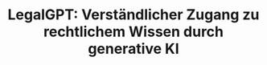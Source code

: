---
id: legalgpt
title: "LegalGPT: Verständlicher Zugang zu rechtlichem Wissen durch generative KI"
title_project: "LegalGPT: Ein Open-Source KI-System zur transparenten Erklärung deutscher Rechtstexte"
title_short: "LegalGPT"
period: "Okt 24 – Sep 25 (12 Monate)" 
round: "4"
lecture2go: "70600"
uhh_url: "https://www.hcl.uni-hamburg.de/ddlitlab/data-literacy-studierendenprojekte/vierte-foerderrunde/legalgpt.html"
students: "Johannes Fabian Hahn, Gregor Stange"
mentor: "Anton Semjonov"
text: |
   In einer zunehmend komplexen Gesellschaft ist der Zugang zu rechtlichen Informationen von entscheidender Bedeutung, um die *eigenen Rechte und Pflichten* zu verstehen und wahrzunehmen. Viele Menschen, insbesondere Laien, stehen jedoch vor der Herausforderung, juristische Texte zu entschlüsseln. Die häufig schwierige Rechtsprache und der Einsatz zahlreicher Fachbegriffe führen oft zu Missverständnissen und einem ungleichen Rechtsbewusstsein. Lange, komplexe Sätze mit zahlreichen Verweisen auf andere Gesetze erschweren selbst gut informierten Bürgern das Verständnis ihrer Rechte und deren Durchsetzung. Studien zeigen, dass ein großer Teil der Bevölkerung gezwungen ist, sich mit Original-Gesetzestexten auseinanderzusetzen, wenn rechtliche Fragen auftreten. Unser Projekt LegalGPT setzt genau hier an und entwickelt ein Open-Source-KI-System, das *juristische Texte auf verständliche Weise erklärt* und Antworten auf rechtliche Fragen liefert.

   ## Warum nicht einfach ChatGPT?

   Die weit verbreiteten Large Language Models (LLMs) wie ChatGPT eignen sich nicht für juristische Fragestellungen, da sie häufig „halluzinieren“. Das bedeutet, dass sie Informationen erstellen, die nicht auf realen Fakten beruhen. Dies ist besonders problematisch im rechtlichen Bereich, wo präzise und verlässliche Informationen unverzichtbar sind. 

   ## Das Ziel des Projekts 

   Das Projekt hat zum Ziel, ein KI-System zu entwickeln, das den Zugang zu rechtlichen Informationen vereinfacht und die Verständlichkeit von juristischen Texten fördert. Dabei kommt ein innovativer Ansatz namens Retrieval-Augmented Generation (RAG) zum Einsatz. Dieser nutzt eine Vektordatenbank mit öffentlich zugänglichen, digitalisierten Rechtstexten, um präzise und kontextualisierte Antworten zu liefern. Die Datenbank stellt sicher, dass die Informationen auf *verlässlichen und aktuellen juristischen Quellen* basieren, sodass der Nutzer keine „halluzinierten“ Antworten erhält, sondern konkrete, überprüfbare Informationen.

   ## Wie funktioniert es?

   Im Gegensatz zu herkömmlichen LLMs, die auf internem Wissen basieren, kombiniert RAG die Stärken eines LLMs mit externen Wissensquellen. Wenn eine Anfrage gestellt wird, durchsucht die KI die *angebundenen Datenbanken* nach relevanten Informationen und formuliert eine Antwort, die auf realen, gesicherten juristischen Texten basiert. Dies gewährleistet die Präzision und Verlässlichkeit der bereitgestellten Informationen.

   ## Die Vision des Projekts

   Ziel des Projekts ist es, juristische Informationen so aufzubereiten, dass sie für alle Bürger verständlich und zugänglich werden. Durch die Förderung der Rechtsbildung und den erleichterten Zugang zu rechtlichem Wissen trägt das KI-System dazu bei, das gesellschaftliche Verständnis des Rechts zu verbessern. So kann es einen Beitrag zu einer gerechteren und transparenteren Gesellschaft leisten. 

image: "https://www.hcl.uni-hamburg.de/20937903/right-4926156-05441898341acfd9bdd3d370e5655b87fb47c42f.jpg"
image_credit: "herbinisaac / Pixabay"
link_external: "https://legalrag.github.io"
---